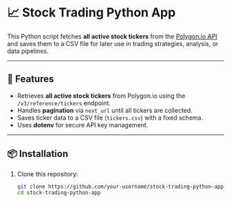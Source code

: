# 📈 Stock Trading Python App

This Python script fetches **all active stock tickers** from the [Polygon.io API](https://polygon.io/) and saves them to a CSV file for later use in trading strategies, analysis, or data pipelines.

---

## 🚀 Features

- Retrieves **all active stock tickers** from Polygon.io using the `/v3/reference/tickers` endpoint.
- Handles **pagination** via `next_url` until all tickers are collected.
- Saves ticker data to a CSV file (`tickers.csv`) with a fixed schema.
- Uses **dotenv** for secure API key management.

---

## 📦 Installation

1. Clone this repository:
   ```bash
   git clone https://github.com/your-username/stock-trading-python-app.git
   cd stock-trading-python-app
   ```
